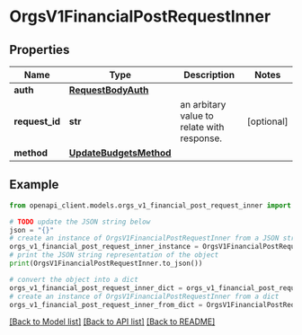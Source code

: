 # OrgsV1FinancialPostRequestInner


## Properties

Name | Type | Description | Notes
------------ | ------------- | ------------- | -------------
**auth** | [**RequestBodyAuth**](RequestBodyAuth.md) |  | 
**request_id** | **str** | an arbitary value to relate with response. | [optional] 
**method** | [**UpdateBudgetsMethod**](UpdateBudgetsMethod.md) |  | 

## Example

```python
from openapi_client.models.orgs_v1_financial_post_request_inner import OrgsV1FinancialPostRequestInner

# TODO update the JSON string below
json = "{}"
# create an instance of OrgsV1FinancialPostRequestInner from a JSON string
orgs_v1_financial_post_request_inner_instance = OrgsV1FinancialPostRequestInner.from_json(json)
# print the JSON string representation of the object
print(OrgsV1FinancialPostRequestInner.to_json())

# convert the object into a dict
orgs_v1_financial_post_request_inner_dict = orgs_v1_financial_post_request_inner_instance.to_dict()
# create an instance of OrgsV1FinancialPostRequestInner from a dict
orgs_v1_financial_post_request_inner_from_dict = OrgsV1FinancialPostRequestInner.from_dict(orgs_v1_financial_post_request_inner_dict)
```
[[Back to Model list]](../README.md#documentation-for-models) [[Back to API list]](../README.md#documentation-for-api-endpoints) [[Back to README]](../README.md)


